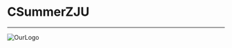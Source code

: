 # CSummerZJU 

---

![OurLogo](https://github.com/SummerZJU/CSummerZJU/DSV.png "Data Structure Visualization")
